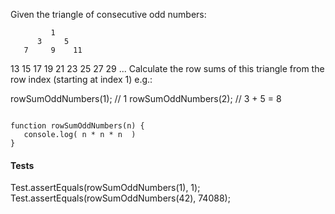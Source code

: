 Given the triangle of consecutive odd numbers:

             1
          3     5
       7     9    11
   13    15    17    19
21    23    25    27    29
...
Calculate the row sums of this triangle from the row index (starting at index 1) e.g.:

rowSumOddNumbers(1); // 1
rowSumOddNumbers(2); // 3 + 5 = 8



``` My Solution 

function rowSumOddNumbers(n) {
   console.log( n * n * n  )
}
```

#### Tests
Test.assertEquals(rowSumOddNumbers(1), 1);
Test.assertEquals(rowSumOddNumbers(42), 74088);
